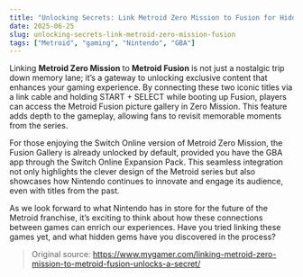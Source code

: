 ```yaml
---
title: "Unlocking Secrets: Link Metroid Zero Mission to Fusion for Hidden Rewards"
date: 2025-06-25
slug: unlocking-secrets-link-metroid-zero-mission-fusion
tags: ["Metroid", "gaming", "Nintendo", "GBA"]
---
```


Linking **Metroid Zero Mission** to **Metroid Fusion** is not just a nostalgic trip down memory lane; it’s a gateway to unlocking exclusive content that enhances your gaming experience. By connecting these two iconic titles via a link cable and holding START + SELECT while booting up Fusion, players can access the Metroid Fusion picture gallery in Zero Mission. This feature adds depth to the gameplay, allowing fans to revisit memorable moments from the series.

For those enjoying the Switch Online version of Metroid Zero Mission, the Fusion Gallery is already unlocked by default, provided you have the GBA app through the Switch Online Expansion Pack. This seamless integration not only highlights the clever design of the Metroid series but also showcases how Nintendo continues to innovate and engage its audience, even with titles from the past.

As we look forward to what Nintendo has in store for the future of the Metroid franchise, it’s exciting to think about how these connections between games can enrich our experiences. Have you tried linking these games yet, and what hidden gems have you discovered in the process?

> Original source: https://www.mygamer.com/linking-metroid-zero-mission-to-metroid-fusion-unlocks-a-secret/